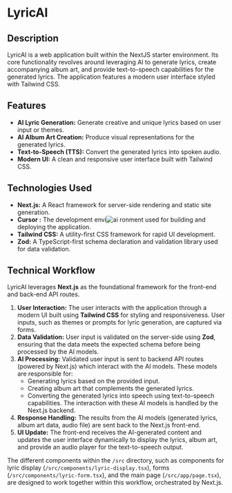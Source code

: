 # LyricAI

## Description

LyricAI is a web application built within the NextJS starter environment. Its core functionality revolves around leveraging AI to generate lyrics, create accompanying album art, and provide text-to-speech capabilities for the generated lyrics. The application features a modern user interface styled with Tailwind CSS.

## Features

* **AI Lyric Generation:** Generate creative and unique lyrics based on user input or themes.
* **AI Album Art Creation:** Produce visual representations for the generated lyrics.
* **Text-to-Speech (TTS):** Convert the generated lyrics into spoken audio.
* **Modern UI:** A clean and responsive user interface built with Tailwind CSS.

## Technologies Used

* **Next.js:** A React framework for server-side rendering and static site generation.
* **Cursor :** The development envi![ai](https://github.com/user-attachments/assets/6f54953c-3c5a-4a63-b721-64315583a395)
ronment used for building and deploying the application.
* **Tailwind CSS:** A utility-first CSS framework for rapid UI development.
* **Zod:** A TypeScript-first schema declaration and validation library used for data validation.

## Technical Workflow

LyricAI leverages **Next.js** as the foundational framework for the front-end and back-end API routes.

1.  **User Interaction:** The user interacts with the application through a modern UI built using **Tailwind CSS** for styling and responsiveness. User inputs, such as themes or prompts for lyric generation, are captured via forms.
2.  **Data Validation:** User input is validated on the server-side using **Zod**, ensuring that the data meets the expected schema before being processed by the AI models.
3.  **AI Processing:** Validated user input is sent to backend API routes (powered by Next.js) which interact with the AI models. These models are responsible for:
    *   Generating lyrics based on the provided input.
    *   Creating album art that complements the generated lyrics.
    *   Converting the generated lyrics into speech using text-to-speech capabilities. The interaction with these AI models is handled by the Next.js backend.
4.  **Response Handling:** The results from the AI models (generated lyrics, album art data, audio file) are sent back to the Next.js front-end.
5.  **UI Update:** The front-end receives the AI-generated content and updates the user interface dynamically to display the lyrics, album art, and provide an audio player for the text-to-speech output.

The different components within the `/src` directory, such as components for lyric display (`/src/components/lyric-display.tsx`), forms (`/src/components/lyric-form.tsx`), and the main page (`/src/app/page.tsx`), are designed to work together within this workflow, orchestrated by Next.js.




